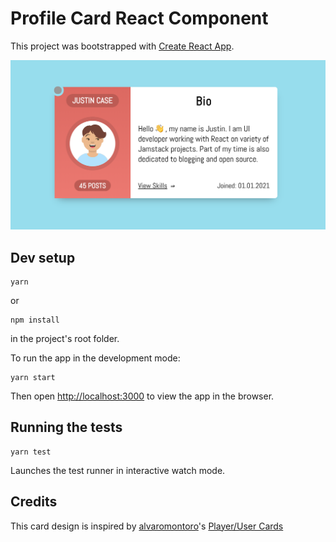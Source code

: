 # Profile Card React Component

This project was bootstrapped with [Create React App](https://github.com/facebook/create-react-app).

<img src="./public/profile-card.png" alt="Profile card component" />

## Dev setup
```
yarn
```
or 
```
npm install
```
in the project's root folder.

To run the app in the development mode:
```
yarn start
```
Then open [http://localhost:3000](http://localhost:3000) to view the app in the browser.

## Running the tests
```
yarn test
```
Launches the test runner in interactive watch mode.

## Credits
This card design is inspired by [alvaromontoro](https://github.com/alvaromontoro)'s [Player/User Cards](https://codepen.io/alvaromontoro/pen/ebPEWb)
